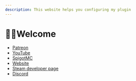 ```yaml
---
description: This website helps you configuring my plugin
---
```


# 👋🏻Welcome

* ​[Patreon](http://patreon.com/lonedev)​
* ​[YouTube](http://youtube.com/lonedev)​
* ​[SpigotMC](https://www.spigotmc.org/members/lonedev.88296/#resources)​
* ​[Website](https://www.matteodev.it/)​
* ​[Steam developer page](https://store.steampowered.com/developer/LoneDev/)​
* ​[Discord](https://discord.gg/4dfnpUK)

